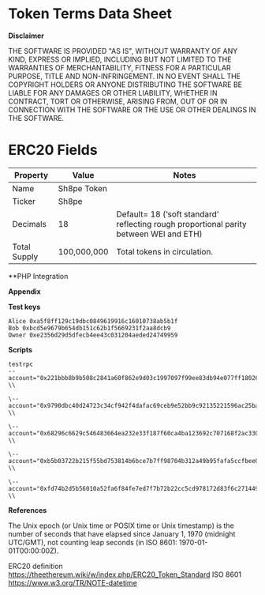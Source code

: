 # Token Terms Data Sheet

**Disclaimer**

THE SOFTWARE IS PROVIDED "AS IS", WITHOUT WARRANTY OF ANY KIND, EXPRESS OR
IMPLIED, INCLUDING BUT NOT LIMITED TO THE WARRANTIES OF MERCHANTABILITY, FITNESS
FOR A PARTICULAR PURPOSE, TITLE AND NON-INFRINGEMENT. IN NO EVENT SHALL THE
COPYRIGHT HOLDERS OR ANYONE DISTRIBUTING THE SOFTWARE BE LIABLE FOR ANY DAMAGES
OR OTHER LIABILITY, WHETHER IN CONTRACT, TORT OR OTHERWISE, ARISING FROM, OUT OF
OR IN CONNECTION WITH THE SOFTWARE OR THE USE OR OTHER DEALINGS IN THE SOFTWARE.

ERC20 Fields
============

| **Property** | **Value**   | **Notes**                                                                              |
|--------------|-------------|----------------------------------------------------------------------------------------|
| Name         | Sh8pe Token |                                                                                        |
| Ticker       | Sh8pe       |                                                                                        |
| Decimals     | 18          | Default= 18 (‘soft standard’ reflecting rough proportional parity between WEI and ETH) |
| Total Supply | 100,000,000 | Total tokens in circulation.         |

**PHP Integration



**Appendix**

**Test keys**

```
Alice 0xa5f8ff129c19dbc0849619916c16010738ab5b1f
Bob 0xbcd5e9679b654db151c62b1f5669231f2aa8dcb9
Owner 0xe2356d29d5dfecb4ee43c031204aeded24749959
```

**Scripts**

```
testrpc
--account="0x221bbb8b9b508c2841a60f862e9d03c1997097f99ee83db94e077ff180265247,500000000000000000000000"
\\

\--account="0x9790dbc40d24723c34cf942f4dafac69ceb9e52bb9c92135221596ac25ba4270,500000000000000000000000"
\\

\--account="0x68296c6629c546483664ea232e33f187f60ca4ba123692c707168f2ac330dacf,500000000000000000000000"
\\

\--account="0xb5b03722b215f55bd753814b6bce7b7ff98704b312a49b95fafa5ccfbee08ab9,500000000000000000000000"
\\

\--account="0xfd74b2d5b56010a52fa6f84fe7ed7f7b72b22cc5cd978172d83f6c27144996ae,500000000000000000000000"
\\
```

**References**

The Unix epoch (or Unix time or POSIX time or Unix timestamp) is the number of
seconds that have elapsed since January 1, 1970 (midnight UTC/GMT), not counting
leap seconds (in ISO 8601: 1970-01-01T00:00:00Z).

ERC20 definition <https://theethereum.wiki/w/index.php/ERC20_Token_Standard>
ISO 8601 <https://www.w3.org/TR/NOTE-datetime>